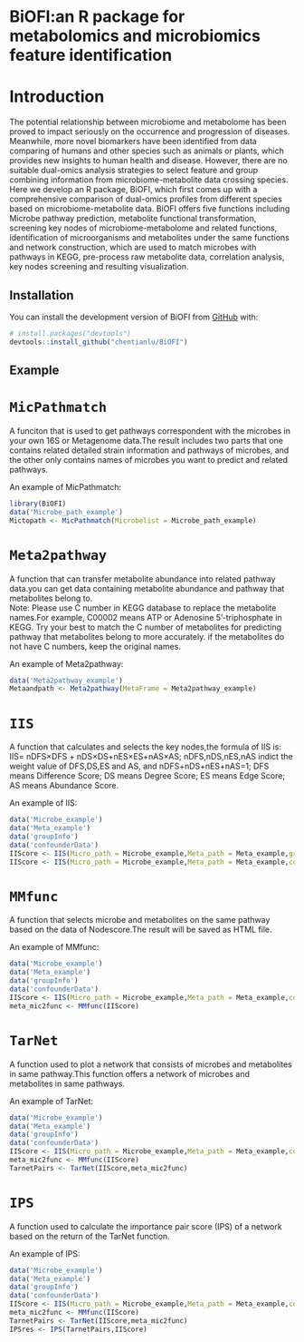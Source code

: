 BiOFI:an R package for metabolomics and microbiomics feature
identification
================

<!-- README.md is generated from README.Rmd. Please edit that file -->

# Introduction

<!-- badges: start -->

<!-- badges: end -->

The potential relationship between microbiome and metabolome has been
proved to impact seriously on the occurrence and progression of
diseases. Meanwhile, more novel biomarkers have been identified from
data comparing of humans and other species such as animals or plants,
which provides new insights to human health and disease. However, there
are no suitable dual-omics analysis strategies to select feature and
group combining information from microbiome-metabolite data crossing
species. Here we develop an R package, BiOFI, which first comes up with
a comprehensive comparison of dual-omics profiles from different species
based on microbiome-metabolite data. BiOFI offers five functions
including Microbe pathway prediction, metabolite functional
transformation, screening key nodes of microbiome-metabolome and related
functions, identification of microorganisms and metabolites under the
same functions and network construction, which are used to match
microbes with pathways in KEGG, pre-process raw metabolite data,
correlation analysis, key nodes screening and resulting visualization.

## Installation

You can install the development version of BiOFI from
[GitHub](https://github.com/) with:

``` r
# install.packages("devtools")
devtools::install_github("chentianlu/BiOFI")
```

## Example

# `MicPathmatch`

A funciton that is used to get pathways correspondent with the microbes
in your own 16S or Metagenome data.The result includes two parts that
one contains related detailed strain information and pathways of
microbes, and the other only contains names of microbes you want to
predict and related pathways.

An example of MicPathmatch:

``` r
library(BiOFI)
data('Microbe_path_example')
Mictopath <- MicPathmatch(Microbelist = Microbe_path_example)
```

# `Meta2pathway`

A function that can transfer metabolite abundance into related pathway
data.you can get data containing metabolite abundance and pathway that
metabolites belong to.  
Note: Please use C number in KEGG database to replace the metabolite
names.For example, C00002 means ATP or Adenosine 5’-triphosphate in
KEGG. Try your best to match the C number of metabolites for predicting
pathway that metabolites belong to more accurately. if the metabolites
do not have C numbers, keep the original names.

An example of Meta2pathway:

``` r
data('Meta2pathway_example')
Metaandpath <- Meta2pathway(MetaFrame = Meta2pathway_example)
```

# `IIS`

A function that calculates and selects the key nodes,the formula of IIS
is: IIS= nDFS×DFS + nDS×DS+nES×ES+nAS×AS; nDFS,nDS,nES,nAS indict the
weight value of DFS,DS,ES and AS, and nDFS+nDS+nES+nAS=1; DFS means
Difference Score; DS means Degree Score; ES means Edge Score; AS means
Abundance Score.

An example of IIS:

``` r
data('Microbe_example')
data('Meta_example')
data('groupInfo')
data('confounderData')
IIScore <- IIS(Micro_path = Microbe_example,Meta_path = Meta_example,groupInfo = groupInfo)
IIScore <- IIS(Micro_path = Microbe_example,Meta_path = Meta_example,confounderData = confounderData,groupInfo = groupInfo) 
```

# `MMfunc`

A function that selects microbe and metabolites on the same pathway
based on the data of Nodescore.The result will be saved as HTML file.

An example of MMfunc:

``` r
data('Microbe_example')
data('Meta_example')
data('groupInfo')
data('confounderData')
IIScore <- IIS(Micro_path = Microbe_example,Meta_path = Meta_example,confounderData = confounderData,groupInfo = groupInfo) 
meta_mic2func <- MMfunc(IIScore)
```

# `TarNet`

A function used to plot a network that consists of microbes and
metabolites in same pathway.This function offers a network of microbes
and metabolites in same pathways.

An example of TarNet:

``` r
data('Microbe_example')
data('Meta_example')
data('groupInfo')
data('confounderData')
IIScore <- IIS(Micro_path = Microbe_example,Meta_path = Meta_example,confounderData = confounderData,groupInfo = groupInfo) 
meta_mic2func <- MMfunc(IIScore)
TarnetPairs <- TarNet(IIScore,meta_mic2func)
```

# `IPS`

A function used to calculate the importance pair score (IPS) of a
network based on the return of the TarNet function.

An example of IPS:

``` r
data('Microbe_example')
data('Meta_example')
data('groupInfo')
data('confounderData')
IIScore <- IIS(Micro_path = Microbe_example,Meta_path = Meta_example,confounderData = confounderData,groupInfo = groupInfo) 
meta_mic2func <- MMfunc(IIScore)
TarnetPairs <- TarNet(IIScore,meta_mic2func)
IPSres <- IPS(TarnetPairs,IIScore)
```
